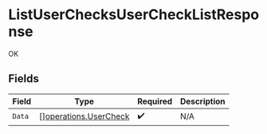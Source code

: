 # ListUserChecksUserCheckListResponse

OK


## Fields

| Field                                                          | Type                                                           | Required                                                       | Description                                                    |
| -------------------------------------------------------------- | -------------------------------------------------------------- | -------------------------------------------------------------- | -------------------------------------------------------------- |
| `Data`                                                         | [][operations.UserCheck](../../models/operations/usercheck.md) | :heavy_check_mark:                                             | N/A                                                            |